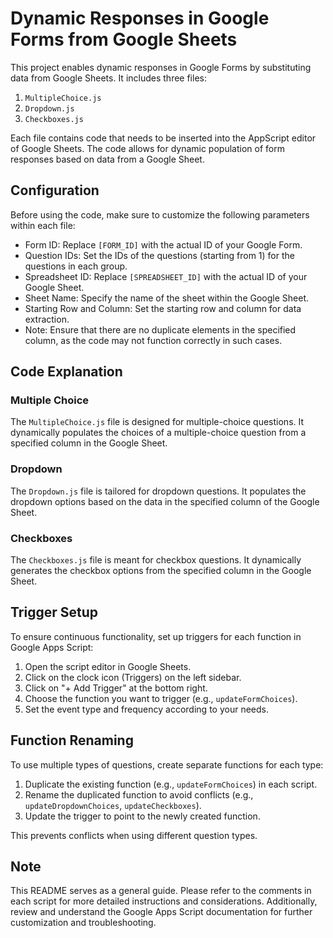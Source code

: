 # Dynamic Responses in Google Forms from Google Sheets

This project enables dynamic responses in Google Forms by substituting data from Google Sheets. It includes three files:

1. `MultipleChoice.js`
2. `Dropdown.js`
3. `Checkboxes.js`

Each file contains code that needs to be inserted into the AppScript editor of Google Sheets. The code allows for dynamic population of form responses based on data from a Google Sheet.

## Configuration

Before using the code, make sure to customize the following parameters within each file:

- Form ID: Replace `[FORM_ID]` with the actual ID of your Google Form.
- Question IDs: Set the IDs of the questions (starting from 1) for the questions in each group.
- Spreadsheet ID: Replace `[SPREADSHEET_ID]` with the actual ID of your Google Sheet.
- Sheet Name: Specify the name of the sheet within the Google Sheet.
- Starting Row and Column: Set the starting row and column for data extraction.
- Note: Ensure that there are no duplicate elements in the specified column, as the code may not function correctly in such cases.

## Code Explanation

### Multiple Choice

The `MultipleChoice.js` file is designed for multiple-choice questions. It dynamically populates the choices of a multiple-choice question from a specified column in the Google Sheet.

### Dropdown

The `Dropdown.js` file is tailored for dropdown questions. It populates the dropdown options based on the data in the specified column of the Google Sheet.

### Checkboxes

The `Checkboxes.js` file is meant for checkbox questions. It dynamically generates the checkbox options from the specified column in the Google Sheet.

## Trigger Setup

To ensure continuous functionality, set up triggers for each function in Google Apps Script:

1. Open the script editor in Google Sheets.
2. Click on the clock icon (Triggers) on the left sidebar.
3. Click on "+ Add Trigger" at the bottom right.
4. Choose the function you want to trigger (e.g., `updateFormChoices`).
5. Set the event type and frequency according to your needs.

## Function Renaming

To use multiple types of questions, create separate functions for each type:

1. Duplicate the existing function (e.g., `updateFormChoices`) in each script.
2. Rename the duplicated function to avoid conflicts (e.g., `updateDropdownChoices`, `updateCheckboxes`).
3. Update the trigger to point to the newly created function.

This prevents conflicts when using different question types.

## Note

This README serves as a general guide. Please refer to the comments in each script for more detailed instructions and considerations. Additionally, review and understand the Google Apps Script documentation for further customization and troubleshooting.
